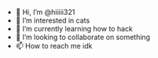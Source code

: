 - 👋 Hi, I’m @hiiiii321
- 👀 I’m interested in cats
- 🌱 I’m currently learning how to hack
- 💞️ I’m looking to collaborate on something
- 📫 How to reach me idk

<!---
hiiiii321/hiiiii321 is a ✨ special ✨ repository because its `README.md` (this file) appears on your GitHub profile.
You can click the Preview link to take a look at your changes.
--->
